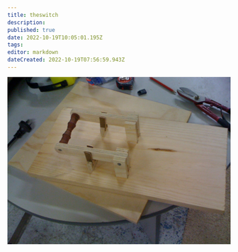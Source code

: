 ```yaml
---
title: theswitch
description: 
published: true
date: 2022-10-19T10:05:01.195Z
tags: 
editor: markdown
dateCreated: 2022-10-19T07:56:59.943Z
---
```


![](/projects/img_0993.jpg)
